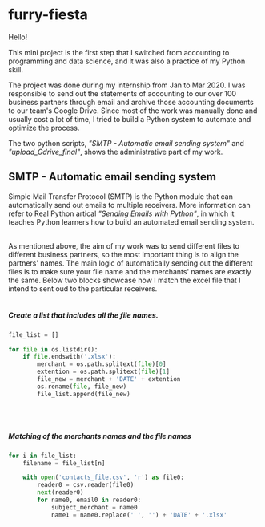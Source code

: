 # furry-fiesta

Hello!

This mini project is the first step that I switched from accounting to programming and data science, and it was also a practice of my Python skill.

The project was done during my internship from Jan to Mar 2020. 
I was responsible to send out the statements of accounting to our over 100 business partners through email and archive those accounting documents to our team's Google Drive. 
Since most of the work was manually done and usually cost a lot of time, I tried to build a Python system to automate and optimize the process.

The two python scripts, _"SMTP - Automatic email sending system"_ and _"upload_Gdrive_final"_, shows the administrative part of my work. 


## SMTP - Automatic email sending system

Simple Mail Transfer Protocol (SMTP) is the Python module that can automatically send out emails to multiple receivers. More information can refer to Real Python artical _"Sending Emails with Python"_, in which it teaches Python learners how to build an automated email sending system.  <br><br/>

As mentioned above, the aim of my work was to send different files to different business partners, so the most important thing is to align the partners' names. The main logic of automatically sending out the different files is to make sure your file name and the merchants' names are exactly the same. Below two blocks showcase how I match the excel file that I intend to sent oud to the particular receivers. <br><br/>

##### Create a list that includes all the file names. 

```py
file_list = []

for file in os.listdir():
    if file.endswith('.xlsx'):
        merchant = os.path.splitext(file)[0]
        extention = os.path.splitext(file)[1]
        file_new = merchant + 'DATE' + extention
        os.rename(file, file_new)
        file_list.append(file_new)
```
<br><br/>

##### Matching of the merchants names and the file names
```py
for i in file_list:
    filename = file_list[n]

    with open('contacts_file.csv', 'r') as file0:
        reader0 = csv.reader(file0)
        next(reader0)
        for name0, email0 in reader0:
            subject_merchant = name0
            name1 = name0.replace(' ', '') + 'DATE' + '.xlsx'
```
